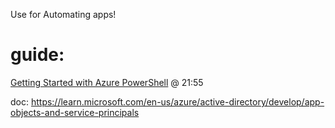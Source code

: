 Use for Automating apps!

# guide:
[Getting Started with Azure PowerShell](https://youtu.be/RQMdJ-9-lxY?list=RDLVRQMdJ-9-lxY&t=1315) @ 21:55


doc: https://learn.microsoft.com/en-us/azure/active-directory/develop/app-objects-and-service-principals
